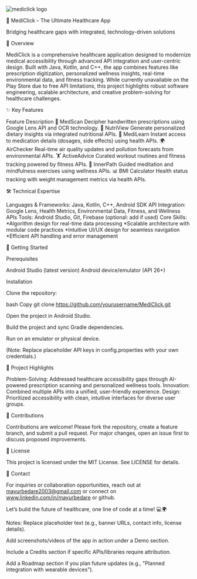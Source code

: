   ![mediclick logo](https://github.com/user-attachments/assets/ee189e8c-d80d-4ca3-a660-a7fb99c27c25)

📱 MediClick – The Ultimate Healthcare App

Bridging healthcare gaps with integrated, technology-driven solutions

📖 Overview

MediClick is a comprehensive healthcare application designed to modernize medical accessibility through advanced API integration and user-centric design. Built with Java, Kotlin, and C++, the app combines features like prescription digitization, personalized wellness insights, real-time environmental data, and fitness tracking. While currently unavailable on the Play Store due to free API limitations, this project highlights robust software engineering, scalable architecture, and creative problem-solving for healthcare challenges.

✨ Key Features

Feature	Description
🤖 MedScan	Decipher handwritten prescriptions using Google Lens API and OCR technology.
🥗 NutriView	Generate personalized dietary insights via integrated nutritional APIs.
💊 MediLearn	Instant access to medication details (dosages, side effects) using health APIs.
🌍 AirChecker	Real-time air quality updates and pollution forecasts from environmental APIs.
🏋️ ActiveAdvice	Curated workout routines and fitness tracking powered by fitness APIs.
🧘 InnerPath	Guided meditation and mindfulness exercises using wellness APIs.
📊 BMI Calculator	Health status tracking with weight management metrics via health APIs.

🛠️ Technical Expertise

Languages & Frameworks: Java, Kotlin, C++, Android SDK
API Integration: Google Lens, Health Metrics, Environmental Data, Fitness, and Wellness APIs
Tools: Android Studio, Git, Firebase (optional: add if used)
Core Skills: 
*Algorithm design for real-time data processing
*Scalable architecture with modular code practices
*Intuitive UI/UX design for seamless navigation
*Efficient API handling and error management

🚀 Getting Started

Prerequisites

Android Studio (latest version)
Android device/emulator (API 26+)

Installation

Clone the repository:

bash
Copy
git clone https://github.com/yourusername/MediClick.git  

Open the project in Android Studio.

Build the project and sync Gradle dependencies.

Run on an emulator or physical device.

(Note: Replace placeholder API keys in config.properties with your own credentials.)

🌟 Project Highlights

Problem-Solving: Addressed healthcare accessibility gaps through AI-powered prescription scanning and personalized wellness tools.
Innovation: Combined multiple APIs into a unified, user-friendly experience.
Design: Prioritized accessibility with clean, intuitive interfaces for diverse user groups.

🤝 Contributions

Contributions are welcome! Please fork the repository, create a feature branch, and submit a pull request. For major changes, open an issue first to discuss proposed improvements.

📄 License

This project is licensed under the MIT License. See LICENSE for details.

📧 Contact

For inquiries or collaboration opportunities, reach out at mayurbedare2003@gmail.com or connect on www.linkedin.com/in/mayurbedare or github.

Let’s build the future of healthcare, one line of code at a time! 💻🌍

Notes:
Replace placeholder text (e.g., banner URLs, contact info, license details).

Add screenshots/videos of the app in action under a Demo section.

Include a Credits section if specific APIs/libraries require attribution.

Add a Roadmap section if you plan future updates (e.g., "Planned integration with wearable devices").
